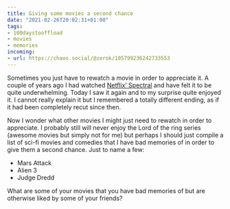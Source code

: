 ```yaml
---
title: Giving some movies a second chance
date: "2021-02-26T20:02:31+01:00"
tags:
- 100daystooffload
- movies
- memories
incoming:
- url: https://chaos.social/@zerok/105799236242733553
---
```


Sometimes you just have to rewatch a movie in order to appreciate it. A couple of years ago I had watched [Netflix’ Spectral](https://en.wikipedia.org/wiki/Spectral) and have felt it to be quite underwhelming. Today I saw it again and to my surprise quite enjoyed it. I cannot really explain it but I remembered a totally different ending, as if it had been completely recut since then.

Now I wonder what other movies I might just need to rewatch in order to appreciate. I probably still will never enjoy the Lord of the ring series (awesome movies but simply not for me) but perhaps I should just compile a list of sci-fi movies and comedies that I have bad memories of in order to give them a second chance. Just to name a few:

- Mars Attack
- Alien 3
- Judge Dredd

What are some of your movies that you have bad memories of but are otherwise liked by some of your friends?
